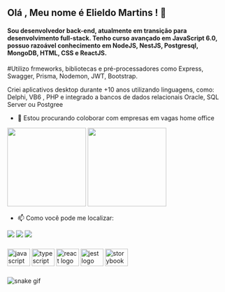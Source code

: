 
## Olá , Meu nome é Elieldo Martins !  👋

<!--
- 🔭 Estou atualmente estudando 
- 🌱 I’m currently learning ...
- 🤔 I’m looking for help with ...
- 💬 Ask me about ...
- 😄 Pronouns: ...
- ⚡ Fun fact: ...
-->

#### Sou desenvolvedor back-end, atualmente em transição para desenvolvimento full-stack. Tenho curso avançado em JavaScript 6.0, possuo razoável conhecimento em NodeJS,  NestJS, Postgresql, MongoDB, HTML, CSS e ReactJS.

#Utilizo frmeworks, bibliotecas e pré-processadores como Express, Swagger, Prisma, Nodemon, JWT, Bootstrap.

Criei aplicativos desktop durante +10 anos utilizando linguagens, como: Delphi, VB6 , PHP e integrado a bancos de dados relacionais Oracle, SQL Server ou Postgree

- 👯 Estou procurando coloborar com empresas em vagas home office

<div>
   <img height="180px" src="https://github-readme-stats.vercel.app/api?username=hefi1413&count_private=true&show_icons=true&theme=merko" />
   <img height="180px" src="https://github-readme-stats.vercel.app/api/top-langs/?username=hefi1413&layout=compact&theme=merko" />
</div>

- 📫 Como você pode me localizar:

<div>
   <img src="https://img.shields.io/badge/Gmail-D14836?style=for-the-badge&logo=gmail&logoColor=white" />
   <img src="https://img.shields.io/badge/WhatsApp-25D366?style=for-the-badge&logo=whatsapp&logoColor=white" />
   <img src="https://img.shields.io/badge/Instagram-E4405F?style=for-the-badge&logo=instagram&logoColor=white" />
</div>

###

<div align="left">
  <img src="https://cdn.jsdelivr.net/gh/devicons/devicon/icons/javascript/javascript-original.svg" height="40" width="52" alt="javascript logo"  />
  <img src="https://cdn.jsdelivr.net/gh/devicons/devicon/icons/typescript/typescript-original.svg" height="40" width="52" alt="typescript logo"  />
  <img src="https://cdn.jsdelivr.net/gh/devicons/devicon/icons/react/react-original.svg" height="40" width="52" alt="react logo"  />
  <img src="https://cdn.jsdelivr.net/gh/devicons/devicon/icons/jest/jest-plain.svg" height="40" width="52" alt="jest logo"  />
  <img src="https://cdn.jsdelivr.net/gh/devicons/devicon/icons/storybook/storybook-original.svg" height="40" width="52" alt="storybook logo"  />
</div>

###

![snake gif](https://raw.githubusercontent.com/hefi1413/hefi1413/blob/output/github-contribution-grid-snake.gif")

